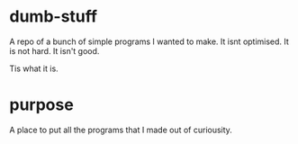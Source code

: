 # dumb-stuff
A repo of a bunch of simple programs I wanted to make.
It isnt optimised.
It is not  hard.
It isn't good.

Tis what it is.

# purpose
A place to put all the programs that I made out of curiousity. 

